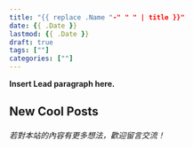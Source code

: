 ```yaml
---
title: "{{ replace .Name "-" " " | title }}"
date: {{ .Date }}
lastmod: {{ .Date }}
draft: true
tags: [""]
categories: [""]
---
```


**Insert Lead paragraph here.**

## New Cool Posts

###### 若對本站的內容有更多想法，歡迎留言交流！